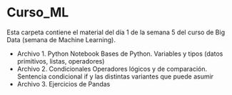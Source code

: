 # Curso_ML
Esta carpeta contiene el material del día 1 de la semana 5 del curso de Big Data (semana de Machine Learning).
- Archivo 1. Python Notebook
  Bases de Python. Variables y tipos (datos primitivos, listas, operadores)
- Archivo 2. Condicionales
  Operadores lógicos y de comparación. Sentencia condicional if y las distintas variantes que puede asumir
- Archivo 3. Ejercicios de Pandas
